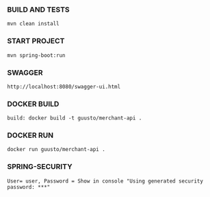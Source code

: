 ### BUILD AND TESTS

    mvn clean install

### START PROJECT

    mvn spring-boot:run

### SWAGGER 

    http://localhost:8080/swagger-ui.html
    
### DOCKER BUILD

	build: docker build -t guusto/merchant-api .
	
### DOCKER RUN

    docker run guusto/merchant-api .
    
### SPRING-SECURITY
    
    User= user, Password = Show in console "Using generated security password: ***"